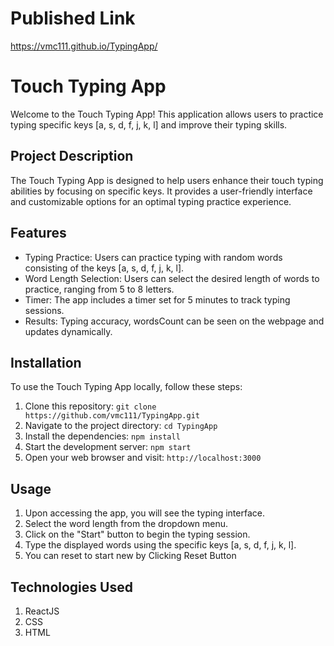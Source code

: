 # Published Link

https://vmc111.github.io/TypingApp/

# Touch Typing App

Welcome to the Touch Typing App! This application allows users to practice typing specific keys [a, s, d, f, j, k, l] and improve their typing skills.


## Project Description

The Touch Typing App is designed to help users enhance their touch typing abilities by focusing on specific keys. It provides a user-friendly interface and customizable options for an optimal typing practice experience.

## Features

- Typing Practice: Users can practice typing with random words consisting of the keys [a, s, d, f, j, k, l].
- Word Length Selection: Users can select the desired length of words to practice, ranging from 5 to 8 letters.
- Timer: The app includes a timer set for 5 minutes to track typing sessions.
- Results: Typing accuracy, wordsCount can be seen on the webpage and updates dynamically.

## Installation

To use the Touch Typing App locally, follow these steps:

1. Clone this repository: `git clone https://github.com/vmc111/TypingApp.git`
2. Navigate to the project directory: `cd TypingApp`
3. Install the dependencies: `npm install`
4. Start the development server: `npm start`
5. Open your web browser and visit: `http://localhost:3000`

## Usage

1. Upon accessing the app, you will see the typing interface.
2. Select the word length from the dropdown menu.
3. Click on the "Start" button to begin the typing session.
4. Type the displayed words using the specific keys [a, s, d, f, j, k, l].
5. You can reset to start new by Clicking Reset Button

## Technologies Used

1. ReactJS
2. CSS
3. HTML
